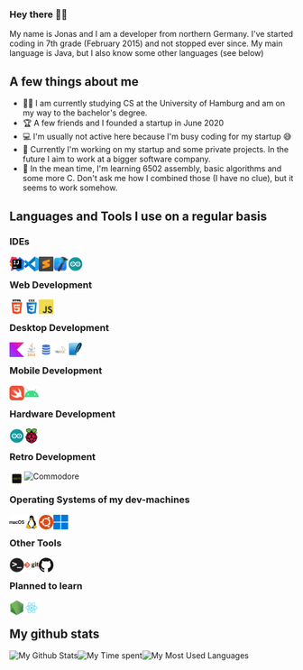 ### Hey there 👋🏽

My name is Jonas and I am a developer from northern Germany. I've started coding in 7th grade (February 2015) and not stopped ever since. My main language is Java, but I also know some other languages (see below)

## A few things about me
- 👨‍🎓 I am currently studying CS at the University of Hamburg and am on my way to the bachelor's degree.
- 🏆 A few friends and I founded a startup in June 2020
- 💻 I'm usually not active here because I'm busy coding for my startup 😅
- 🔭 Currently I'm working on my startup and some private projects. In the future I aim to work at a bigger software company.
- 🌱 In the mean time, I'm learning 6502 assembly, basic algorithms and some more C. Don't ask me how I combined those (I have no clue), but it seems to work somehow.

## Languages and Tools I use on a regular basis

### IDEs

<img align="left" alt="IntelliJ IDEA" width="26px" src="https://raw.githubusercontent.com/github/explore/master/topics/intellij-idea/intellij-idea.png" />
<img align="left" alt="Visual Studio Code" width="26px" src="https://raw.githubusercontent.com/github/explore/master/topics/visual-studio-code/visual-studio-code.png" />
<!--<img align="left" alt="Eclipse" width="26px" src="https://img.utdstc.com/icons/eclipse-windows.png:l">-->
<!--<img align="left" alt="Atom" width="26px" src="https://raw.githubusercontent.com/github/explore/master/topics/atom/atom.png" />-->
<img align="left" alt="Sublime" width="26px" src="https://raw.githubusercontent.com/github/explore/master/topics/sublime-text/sublime-text.png" />
<img align="left" alt="Xcode" width="26px" src="https://raw.githubusercontent.com/github/explore/master/topics/xcode/xcode.png" />
<img align="left" alt="Arduino" width="26px" src="https://raw.githubusercontent.com/github/explore/master/topics/arduino/arduino.png" />

<br />

### Web Development

<img align="left" alt="HTML5" width="26px" src="https://raw.githubusercontent.com/github/explore/master/topics/html/html.png" />
<img align="left" alt="CSS3" width="26px" src="https://raw.githubusercontent.com/github/explore/master/topics/css/css.png" />
<img align="left" alt="JavaScript" width="26px" src="https://raw.githubusercontent.com/github/explore/master/topics/javascript/javascript.png" />

<br />

### Desktop Development

<img align="left" alt="Kotlin" width="26px" src="https://raw.githubusercontent.com/github/explore/master/topics/kotlin/kotlin.png">
<img align="left" alt="Java" width="26px" src="https://raw.githubusercontent.com/github/explore/master/topics/java/java.png">
<img align="left" alt="SQL" width="26px" src="https://raw.githubusercontent.com/github/explore/master/topics/sql/sql.png" />
<img align="left" alt="MySQL" width="26px" src="https://raw.githubusercontent.com/github/explore/master/topics/mysql/mysql.png" />
<img align="left" alt="SQLite" width="26px" src="https://raw.githubusercontent.com/github/explore/master/topics/sqlite/sqlite.png" />

<br />

### Mobile Development

<img align="left" alt="Swift" width="26px" src="https://raw.githubusercontent.com/github/explore/master/topics/swift/swift.png">
<img align="left" alt="Android" width="26px" src="https://raw.githubusercontent.com/github/explore/master/topics/android/android.png">

<br />

### Hardware Development

<img align="left" alt="Arduino" width="26px" src="https://raw.githubusercontent.com/github/explore/master/topics/arduino/arduino.png">
<img align="left" alt="Raspberry Pi" width="26px" src="https://raw.githubusercontent.com/github/explore/master/topics/raspberry-pi/raspberry-pi.png">

<br />

### Retro Development

<img align="left" alt="Assembly" width="26px" src="https://raw.githubusercontent.com/github/explore/main/topics/assembly/assembly.png">
<img align="left" alt="Commodore" height="26px" src="https://upload.wikimedia.org/wikipedia/commons/f/f2/Commodore_logo.svg">

<br />

### Operating Systems of my dev-machines

<img align="left" alt="MacOS X" width="26px" src="https://raw.githubusercontent.com/github/explore/master/topics/macos/macos.png">
<img align="left" alt="Linux" width="26px" src="https://raw.githubusercontent.com/github/explore/master/topics/linux/linux.png">
<img align="left" alt="Ubuntu (Server + Desktop)" width="26px" src="https://raw.githubusercontent.com/github/explore/master/topics/ubuntu/ubuntu.png">
<img align="left" alt="Windows 11" height="26px" src="https://raw.githubusercontent.com/github/explore/master/topics/windows/windows.png">

<br />

### Other Tools

<img align="left" alt="Terminal" width="26px" src="https://raw.githubusercontent.com/github/explore/master/topics/terminal/terminal.png" />
<img align="left" alt="Git" width="26px" src="https://raw.githubusercontent.com/github/explore/master/topics/git/git.png" />
<img align="left" alt="GitHub" width="26px" src="https://raw.githubusercontent.com/github/explore/master/topics/github/github.png" />

<br />

### Planned to learn

<img align="left" alt="NodeJS" width="26px" src="https://raw.githubusercontent.com/github/explore/master/topics/nodejs/nodejs.png" />
<!--<img align="left" alt="Python" width="26px" src="https://raw.githubusercontent.com/github/explore/master/topics/python/python.png" />-->
<!--<img align="left" alt="Angular JS" width="26px" src="https://raw.githubusercontent.com/github/explore/master/topics/angular/angular.png" />-->
<img align="left" alt="React" width="26px" src="https://raw.githubusercontent.com/github/explore/master/topics/react/react.png" />

<br />

## My github stats

<img align="left" alt="My Github Stats" src="https://github-readme-stats.vercel.app/api?username=JOKUE2002&show_icons=true&hide_border=true&theme=tokyonight" />

<img align="left" alt="My Time spent" src="https://github-readme-stats.vercel.app/api/wakatime?username=JOKUE2002&show_icons=true&hide_border=true&theme=tokyonight">

<img align="left" alt="My Most Used Languages" src="https://github-readme-stats.vercel.app/api/top-langs/?username=JOKUE2002&show_icons=true&hide_border=true&theme=tokyonight">
